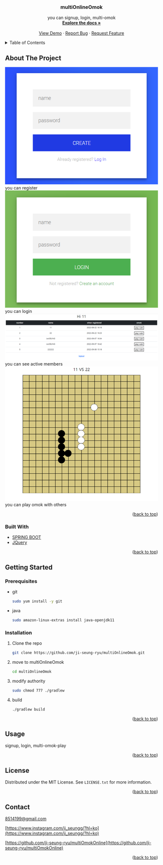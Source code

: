 <div id="top"></div>
<!--
*** Thanks for checking out the Best-README-Template. If you have a suggestion
*** that would make this better, please fork the repo and create a pull request
*** or simply open an issue with the tag "enhancement".
*** Don't forget to give the project a star!
*** Thanks again! Now go create something AMAZING! :D
-->



<!-- PROJECT SHIELDS -->
<!--
*** I'm using markdown "reference style" links for readability.
*** Reference links are enclosed in brackets [ ] instead of parentheses ( ).
*** See the bottom of this document for the declaration of the reference variables
*** for contributors-url, forks-url, etc. This is an optional, concise syntax you may use.
*** https://www.markdownguide.org/basic-syntax/#reference-style-links
-->




<!-- PROJECT LOGO -->
<br />
<div align="center">
  

<h3 align="center">multiOnlineOmok</h3>

  <p align="center">
    you can signup, login, multi-omok
    <br />
    <a href="https://github.com/ji-seung-ryu/multiOnlineOmok"><strong>Explore the docs »</strong></a>
    <br />
    <br />
    <a href="https://github.com/ji-seung-ryu/multiOnlineOmok">View Demo</a>
    ·
    <a href="https://github.com/ji-seung-ryu/multiOnlineOmok/issues">Report Bug</a>
    ·
    <a href="https://github.com/ji-seung-ryu/multiOnlineOmok/issues">Request Feature</a>
  </p>
</div>



<!-- TABLE OF CONTENTS -->
<details>
  <summary>Table of Contents</summary>
  <ol>
    <li>
      <a href="#about-the-project">About The Project</a>
      <ul>
        <li><a href="#built-with">Built With</a></li>
      </ul>
    </li>
    <li>
      <a href="#getting-started">Getting Started</a>
      <ul>
        <li><a href="#prerequisites">Prerequisites</a></li>
        <li><a href="#installation">Installation</a></li>
      </ul>
    </li>
    <li><a href="#usage">Usage</a></li>
    <li><a href="#license">License</a></li>
    <li><a href="#contact">Contact</a></li>
  </ol>
</details>



<!-- ABOUT THE PROJECT -->
## About The Project

<img src="images/signup.png" alt="signup" >
you can register
<img src="images/login.png" alt="login" >
you can login
<img src="images/memberList.png" alt="memberList" >
you can see active members
<img src="images/omokRoom.png" alt="omokRoom" >
you can play omok with others 
 


<p align="right">(<a href="#top">back to top</a>)</p>



### Built With

* [SPRING BOOT](https://expressjs.com/)
* [JQuery](https://jquery.com)

<p align="right">(<a href="#top">back to top</a>)</p>



<!-- GETTING STARTED -->
## Getting Started


### Prerequisites

* git
  ```sh
  sudo yum install -y git
  ```

* java
  ```sh
  sudo amazon-linux-extras install java-openjdk11
  ```

  
### Installation

1. Clone the repo
   ```sh
   git clone https://github.com/ji-seung-ryu/multiOnlineOmok.git
   ```
2. move to multiOnlineOmok
   ```sh
   cd multiOnlineOmok
   ```
3. modify authority
   ```sh
   sudo chmod 777 ./gradlew
   ```
4. build 
   ```sh
   ./gradlew build
   ```

<p align="right">(<a href="#top">back to top</a>)</p>



<!-- USAGE EXAMPLES -->
## Usage

signup, login, multi-omok-play

<p align="right">(<a href="#top">back to top</a>)</p>



<!-- LICENSE -->
## License

Distributed under the MIT License. See `LICENSE.txt` for more information.

<p align="right">(<a href="#top">back to top</a>)</p>



<!-- CONTACT -->
## Contact

8514199@gmail.com

[https://www.instagram.com/ji_seungg/?hl=ko](https://www.instagram.com/ji_seungg/?hl=ko)

[https://github.com/ji-seung-ryu/multiOmokOnline](https://github.com/ji-seung-ryu/multiOmokOnline)

<p align="right">(<a href="#top">back to top</a>)</p>


